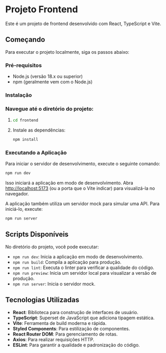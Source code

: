 # Projeto Frontend

Este é um projeto de frontend desenvolvido com React, TypeScript e Vite.

## Começando

Para executar o projeto localmente, siga os passos abaixo:

### Pré-requisitos

- Node.js (versão 18.x ou superior)
- npm (geralmente vem com o Node.js)

### Instalação

### Navegue até o diretório do projeto:

1. ```sh
   cd frontend
   ```
3. Instale as dependências:
   ```sh
   npm install
   ```

### Executando a Aplicação

Para iniciar o servidor de desenvolvimento, execute o seguinte comando:

```sh
npm run dev
```

Isso iniciará a aplicação em modo de desenvolvimento. Abra [http://localhost:5173](http://localhost:5173) (ou a porta que o Vite indicar) para visualizá-la no navegador.

A aplicação também utiliza um servidor mock para simular uma API. Para iniciá-lo, execute:

```sh
npm run server
```

## Scripts Disponíveis

No diretório do projeto, você pode executar:

- `npm run dev`: Inicia a aplicação em modo de desenvolvimento.
- `npm run build`: Compila a aplicação para produção.
- `npm run lint`: Executa o linter para verificar a qualidade do código.
- `npm run preview`: Inicia um servidor local para visualizar a versão de produção.
- `npm run server`: Inicia o servidor mock.

## Tecnologias Utilizadas

- **React**: Biblioteca para construção de interfaces de usuário.
- **TypeScript**: Superset de JavaScript que adiciona tipagem estática.
- **Vite**: Ferramenta de build moderna e rápida.
- **Styled Components**: Para estilização de componentes.
- **React Router DOM**: Para gerenciamento de rotas.
- **Axios**: Para realizar requisições HTTP.
- **ESLint**: Para garantir a qualidade e padronização do código.
